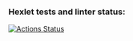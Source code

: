 ### Hexlet tests and linter status:
[![Actions Status](https://github.com/datsenko-md/layout-designer-project-lvl1/workflows/hexlet-check/badge.svg)](https://github.com/datsenko-md/layout-designer-project-lvl1/actions)